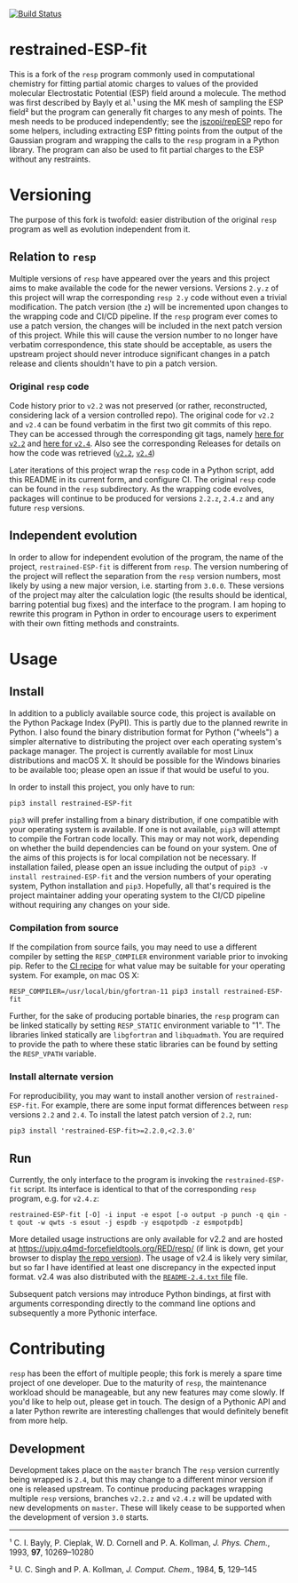 [![Build Status](https://github.com/jszopi/restrained-ESP-fit/actions/workflows/main.yml/badge.svg)](https://github.com/jszopi/restrained-ESP-fit/actions?query=branch%3Amaster)
<!-- TODO: Add PyPI badge -->

# restrained-ESP-fit

This is a fork of the `resp` program commonly used in computational chemistry for fitting partial atomic charges to values of the provided molecular Electrostatic Potential (ESP) field around a molecule.
The method was first described by Bayly et al.¹ using the MK mesh of sampling the ESP field² but the program can generally fit charges to any mesh of points.
The mesh needs to be produced independently; see the [jszopi/repESP](https://github.com/jszopi/repESP) repo for some helpers, including extracting ESP fitting points from the output of the Gaussian program and wrapping the calls to the `resp` program in a Python library.
The program can also be used to fit partial charges to the ESP without any restraints.

# Versioning

The purpose of this fork is twofold: easier distribution of the original `resp` program as well as evolution independent from it.

## Relation to `resp`

Multiple versions of `resp` have appeared over the years and this project aims to make available the code for the newer versions.
Versions `2.y.z` of this project will wrap the corresponding `resp 2.y` code without even a trivial modification.
The patch version (the `z`) will be incremented upon changes to the wrapping code and CI/CD pipeline.
If the `resp` program ever comes to use a patch version, the changes will be included in the next patch version of this project.
While this will cause the version number to no longer have verbatim correspondence, this state should be acceptable, as users the upstream project should never introduce significant changes in a patch release and clients shouldn't have to pin a patch version.

### Original `resp` code

Code history prior to `v2.2` was not preserved (or rather, reconstructed, considering lack of a version controlled repo).
The original code for `v2.2` and `v2.4` can be found verbatim in the first two git commits of this repo.
They can be accessed through the corresponding git tags, namely [here for `v2.2`](https://github.com/jszopi/restrained-ESP-fit/tree/v2.2) and [here for `v2.4`](https://github.com/jszopi/restrained-ESP-fit/tree/v2.4).
Also see the corresponding Releases for details on how the code was retrieved ([`v2.2`](https://github.com/jszopi/restrained-ESP-fit/releases/tag/v2.2), [`v2.4`](https://github.com/jszopi/restrained-ESP-fit/releases/tag/v2.4))

Later iterations of this project wrap the `resp` code in a Python script, add this README in its current form, and configure CI.
The original `resp` code can be found in the `resp` subdirectory.
As the wrapping code evolves, packages will continue to be produced for versions `2.2.z`, `2.4.z` and any future `resp` versions.

## Independent evolution

In order to allow for independent evolution of the program, the name of the project, `restrained-ESP-fit` is different from `resp`.
The version numbering of the project will reflect the separation from the `resp` version numbers, most likely by using a new major version, i.e. starting from `3.0.0`.
These versions of the project may alter the calculation logic (the results should be identical, barring potential bug fixes) and the interface to the program.
I am hoping to rewrite this program in Python in order to encourage users to experiment with their own fitting methods and constraints.

# Usage

## Install

In addition to a publicly available source code, this project is available on the Python Package Index (PyPI).
This is partly due to the planned rewrite in Python.
I also found the binary distribution format for Python ("wheels") a simpler alternative to distributing the project over each operating system's package manager.
The project is currently available for most Linux distributions and macOS X.
It should be possible for the Windows binaries to be available too; please open an issue if that would be useful to you.

In order to install this project, you only have to run:

```
pip3 install restrained-ESP-fit
```

`pip3` will prefer installing from a binary distribution, if one compatible with your operating system is available.
If one is not available, `pip3` will attempt to compile the Fortran code locally.
This may or may not work, depending on whether the build dependencies can be found on your system.
One of the aims of this projects is for local compilation not be necessary.
If installation failed, please open an issue including the output of `pip3 -v install restrained-ESP-fit` and the version numbers of your operating system, Python installation and `pip3`.
Hopefully, all that's required is the project maintainer adding your operating system to the CI/CD pipeline without requiring any changes on your side.

### Compilation from source

If the compilation from source fails, you may need to use a different compiler by setting the `RESP_COMPILER` environment variable prior to invoking pip.
Refer to the [CI recipe](./.github/workflows/main.yml) for what value may be suitable for your operating system.
For example, on mac OS X:

```
RESP_COMPILER=/usr/local/bin/gfortran-11 pip3 install restrained-ESP-fit
```

Further, for the sake of producing portable binaries, the `resp` program can be linked statically by setting `RESP_STATIC` environment variable to "1".
The libraries linked statically are `libgfortran` and `libquadmath`.
You are required to provide the path to where these static libraries can be found by setting the `RESP_VPATH` variable.

### Install alternate version

For reproducibility, you may want to install another version of `restrained-ESP-fit`.
For example, there are some input format differences between `resp` versions `2.2` and `2.4`.
To install the latest patch version of `2.2`, run:


```
pip3 install 'restrained-ESP-fit>=2.2.0,<2.3.0'
```

## Run

Currently, the only interface to the program is invoking the `restrained-ESP-fit` script.
Its interface is identical to that of the corresponding `resp` program, e.g. for `v2.4.z`:

```
restrained-ESP-fit [-O] -i input -e espot [-o output -p punch -q qin -t qout -w qwts -s esout -j espdb -y esqpotpdb -z esmpotpdb]
```

More detailed usage instructions are only available for v2.2 and are hosted at https://upjv.q4md-forcefieldtools.org/RED/resp/ (if link is down, get your browser to display [the repo version](https://github.com/jszopi/restrained-ESP-fit/blob/v2.2/resp-2.2.html)).
The usage of v2.4 is likely very similar, but so far I have identified at least one discrepancy in the expected input format.
v2.4 was also distributed with the [`README-2.4.txt` file](https://github.com/jszopi/resp/blob/v2.4.1/resp/README-2.4.txt) file.

Subsequent patch versions may introduce Python bindings, at first with arguments corresponding directly to the command line options and subsequently a more Pythonic interface.

# Contributing

`resp` has been the effort of multiple people; this fork is merely a spare time project of one developer.
Due to the maturity of `resp`, the maintenance workload should be manageable, but any new features may come slowly.
If you'd like to help out, please get in touch.
The design of a Pythonic API and a later Python rewrite are interesting challenges that would definitely benefit from more help.

## Development

Development takes place on the `master` branch
The `resp` version currently being wrapped is `2.4`, but this may change to a different minor version if one is released upstream.
To continue producing packages wrapping multiple `resp` versions, branches `v2.2.z` and `v2.4.z` will be updated with new developments on `master`.
These will likely cease to be supported when the development of version `3.0` starts.

--- 

¹ C. I. Bayly, P. Cieplak, W. D. Cornell and P. A. Kollman, *J. Phys. Chem.*, 1993, **97**, 10269–10280

² U. C. Singh and P. A. Kollman, *J. Comput. Chem.*, 1984, **5**, 129–145
